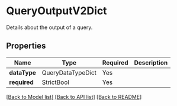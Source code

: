 # QueryOutputV2Dict

Details about the output of a query.

## Properties
| Name | Type | Required | Description |
| ------------ | ------------- | ------------- | ------------- |
**dataType** | QueryDataTypeDict | Yes |  |
**required** | StrictBool | Yes |  |


[[Back to Model list]](../../../README.md#models-v1-link) [[Back to API list]](../../../README.md#documentation-for-api-endpoints) [[Back to README]](../../../README.md)
